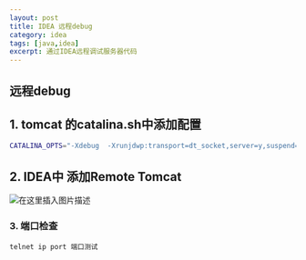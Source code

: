 ```yaml
---
layout: post
title: IDEA 远程debug
category: idea
tags: [java,idea]
excerpt: 通过IDEA远程调试服务器代码
---
```


## 远程debug

## 1. tomcat 的catalina.sh中添加配置 
```bash
CATALINA_OPTS="-Xdebug  -Xrunjdwp:transport=dt_socket,server=y,suspend=n,address=63403"
```
## 2. IDEA中 添加Remote Tomcat
![在这里插入图片描述](https://img-blog.csdnimg.cn/20191111190214177.png?x-oss-process=image/watermark,type_ZmFuZ3poZW5naGVpdGk,shadow_10,text_aHR0cHM6Ly9ibG9nLmNzZG4ubmV0L2VxcXRr,size_16,color_FFFFFF,t_70)
### 3. 端口检查
```
telnet ip port 端口测试
``` 